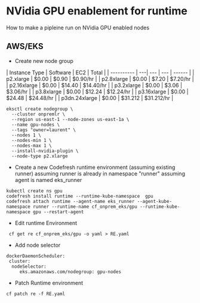 # NVidia GPU enablement for runtime

How to make a pipleine run on NVidia GPU enabled nodes

## AWS/EKS

* Create new node group

| Instance Type	| Software	| EC2	| Total |
| ---------- | ---| --- | --- | ------ |
| p2.xlarge | $0.00 |	$0.90	| $0.90/hr |
| p2.8xlarge | $0.00 |	$7.20	| $7.20/hr |
| p2.16xlarge | $0.00 |	$14.40	| $14.40/hr |
| p3.2xlarge | $0.00 |	$3.06	| $3.06/hr |
| p3.8xlarge | $0.00 |	$12.24	| $12.24/hr |
| p3.16xlarge | $0.00 |	$24.48	| $24.48/hr |
| p3dn.24xlarge | $0.00 |	$31.212	| $31.212/hr |


```
eksctl create nodegroup \
  --cluster onpremlr \
  --region us-east-1 --node-zones us-east-1a \
  --name gpu-nodes \
  --tags "owner=laurent" \
  --nodes 1 \
  --nodes-min 1 \
  --nodes-max 1 \
  --install-nvidia-plugin \
  --node-type p2.xlarge
  ```

  * Create a new Codefresh runtime environment (assuming existing runner)
  assuming runner is already in namespace "runner"
  assuming agent is named eks_runner
  ```
  kubectl create ns gpu
  codefresh install runtime --runtime-kube-namespace  gpu
  codefresh attach runtime --agent-name eks_runner --agent-kube-namespace runner --runtime-name cf_onprem_eks/gpu --runtime-kube-namespace gpu --restart-agent
  ```
   * Edit runtime Environment
  ```
   cf get re cf_onprem_eks/gpu -o yaml > RE.yaml
  ```
   * Add node selector
 ```
 dockerDaemonScheduler:
  cluster:
   nodeSelector:
      eks.amazonaws.com/nodegroup: gpu-nodes
 ```
  * Patch Runtime environment
 ```
 cf patch re -f RE.yaml
 ```
